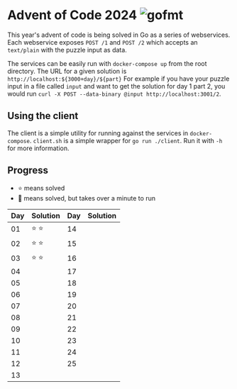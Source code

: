 # Advent of Code 2024 ![gofmt](https://github.com/terminalnode/adventofcode2024/workflows/gofmt/badge.svg)
This year's advent of code is being solved in Go as a series of webservices.
Each webservice exposes `POST /1` and `POST /2` which accepts an `text/plain`
with the puzzle input as data.

The services can be easily run with `docker-compose up` from the root directory.
The URL for a given solution is `http://localhost:${3000+day}/${part}` For example
if you have your puzzle input in a file called `input` and want to get the solution for
day 1 part 2, you would run `curl -X POST --data-binary @input http://localhost:3001/2`.

## Using the client
The client is a simple utility for running against the services in `docker-compose`.
`client.sh` is a simple wrapper for `go run ./client`. Run it with `-h` for more 
information.

## Progress
* ⭐ means solved
* 🥸 means solved, but takes over a minute to run

| Day | Solution | Day | Solution |
|-----|----------|-----|----------|
| 01  | ⭐ ⭐      | 14  |          |
| 02  | ⭐ ⭐      | 15  |          |
| 03  | ⭐ ⭐      | 16  |          |
| 04  |          | 17  |          |
| 05  |          | 18  |          |
| 06  |          | 19  |          |
| 07  |          | 20  |          |
| 08  |          | 21  |          |
| 09  |          | 22  |          |
| 10  |          | 23  |          |
| 11  |          | 24  |          |
| 12  |          | 25  |          |
| 13  |          |     |          |
